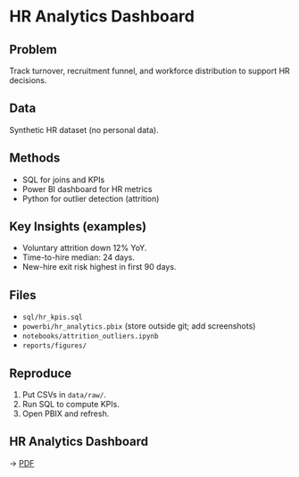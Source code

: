 # HR Analytics Dashboard

## Problem
Track turnover, recruitment funnel, and workforce distribution to support HR decisions.

## Data
Synthetic HR dataset (no personal data).

## Methods
- SQL for joins and KPIs
- Power BI dashboard for HR metrics
- Python for outlier detection (attrition)

## Key Insights (examples)
- Voluntary attrition down 12% YoY.
- Time-to-hire median: 24 days.
- New-hire exit risk highest in first 90 days.

## Files
- `sql/hr_kpis.sql`
- `powerbi/hr_analytics.pbix` (store outside git; add screenshots)
- `notebooks/attrition_outliers.ipynb`
- `reports/figures/`

## Reproduce
1. Put CSVs in `data/raw/`.
2. Run SQL to compute KPIs.
3. Open PBIX and refresh.

## HR Analytics Dashboard
→ [PDF](./hr-analytics-dashboard/reports/HR_Dashboard.pdf)

